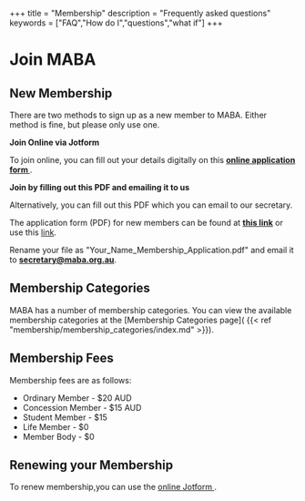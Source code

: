 +++
title = "Membership"
description = "Frequently asked questions"
keywords = ["FAQ","How do I","questions","what if"]
+++
# Join MABA

## New Membership

There are two methods to sign up as a new member to MABA. Either method is fine, but please only use one.

**Join Online via Jotform**

To join online, you can fill out your details digitally on this **[online application form ](https://form.jotform.com/240070433491852)**. 


**Join by filling out this PDF and emailing it to us**

Alternatively, you can fill out this PDF which you can email to our secretary. 

The application form (PDF) for new members can be found at **[this link](https://storage.googleapis.com/maba.org.au/2022_nov_MABA_membership_application_form.pdf)** or use this [ link](https://drive.google.com/file/d/1-GnEsljNRKVmarcG6a9n_1YxnhhhQKEl/view?usp=share_link).


Rename your file as "Your_Name_Membership_Application.pdf" and email it to **secretary@maba.org.au**.

## Membership Categories

MABA has a number of membership categories. You can view the available membership categories at the [Membership Categories page]( {{< ref "membership/membership_categories/index.md" >}}). 


## Membership Fees

Membership fees are as follows:

* Ordinary Member - $20 AUD
* Concession Member - $15 AUD
* Student Member - $15
* Life Member - $0
* Member Body - $0

## Renewing your Membership

To renew membership,you can use the [online Jotform ](https://form.jotform.com/240070433491852). 